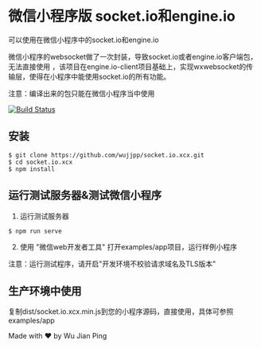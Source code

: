# 微信小程序版 socket.io和engine.io

可以使用在微信小程序中的socket.io和engine.io

微信小程序的websocket做了一次封装，导致socket.io或者engine.io客户端包，无法直接使用
，该项目在engine.io-client项目基础上，实现wxwebsocket的传输层，使得在小程序中能使用socket.io的所有功能。

注意：编译出来的包只能在微信小程序当中使用

[![Build Status](https://travis-ci.org/wujjpp/socket.io.xcx.svg?branch=master)](https://travis-ci.org/wujjpp/socket.io.xcx)

## 安装
```shell
$ git clone https://github.com/wujjpp/socket.io.xcx.git
$ cd socket.io.xcx
$ npm install
```

## 运行测试服务器&测试微信小程序
1. 运行测试服务器
```shell
$ npm run serve
```
2. 使用 "微信web开发者工具" 打开examples/app项目，运行样例小程序

注意：运行测试程序，请开启"开发环境不校验请求域名及TLS版本"


## 生产环境中使用
复制dist/socket.io.xcx.min.js到您的小程序源码，直接使用，具体可参照examples/app

Made with ♥ by Wu Jian Ping
